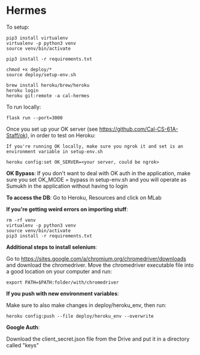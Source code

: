 # Hermes

To setup:

    pip3 install virtualenv
    virtualenv -p python3 venv
    source venv/bin/activate

    pip3 install -r requirements.txt

    chmod +x deploy/*
    source deploy/setup-env.sh

    brew install heroku/brew/heroku
    heroku login
    heroku git:remote -a cal-hermes

To run locally:

    flask run --port=3000

Once you set up your OK server (see https://github.com/Cal-CS-61A-Staff/ok), in order to test on Heroku:

    If you're running OK locally, make sure you ngrok it and set is an environment variable in setup-env.sh

    heroku config:set OK_SERVER=<your server, could be ngrok>


**OK Bypass**: If you don't want to deal with OK auth in the application, make sure you set OK_MODE = bypass in setup-env.sh and you will operate as Sumukh in the application without having to login

**To access the DB**: Go to Heroku, Resources and click on MLab

**If you're getting weird errors on importing stuff**:

    rm -rf venv
    virtualenv -p python3 venv
    source venv/bin/activate
    pip3 install -r requirements.txt

**Additional steps to install selenium**:

Go to https://sites.google.com/a/chromium.org/chromedriver/downloads and download the chromedriver. Move the chromedriver executable file into a good location on your computer and run:

    export PATH=$PATH:folder/with/chromedriver

**If you push with new environment variables**:

Make sure to also make changes in deploy/heroku_env, then run:

    heroku config:push --file deploy/heroku_env --overwrite

**Google Auth**:

Download the client_secret.json file from the Drive and put it in a directory called "keys"
